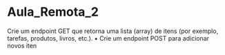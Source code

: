 # Aula_Remota_2
Crie um endpoint GET que retorna uma lista (array) de itens (por exemplo, tarefas, produtos, livros, etc.). ▪ Crie um endpoint POST para adicionar novos iten
